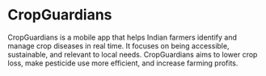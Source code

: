 # CropGuardians
CropGuardians is a mobile app that helps Indian farmers identify and manage crop diseases in real time. It focuses on being accessible, sustainable, and relevant to local needs. CropGuardians aims to lower crop loss, make pesticide use more efficient, and increase farming profits.
